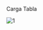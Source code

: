 Carga Tabla

![1](https://github.com/Galbickus/Guia2Ej3/assets/135274833/c7fc6850-7c32-4a5b-9b8a-1cc807e8ccf8)

